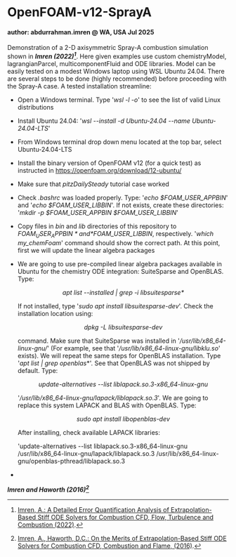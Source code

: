 # OpenFOAM-v12-SprayA
#### author: abdurrahman.imren @ WA, USA Jul 2025
Demonstration of a 2-D axisymmetric Spray-A combustion simulation shown in ***Imren (2022)[^1]***. Here given examples use custom chemistryModel, lagrangianParcel, multicomponentFluid and ODE libraries. Model can be easily tested on a modest Windows laptop using WSL Ubuntu 24.04. There are several steps to be done (highly recommended) before proceeding with the Spray-A case. A tested installation streamline:
- Open a Windows terminal. Type '*wsl -l -o*' to see the list of valid Linux distributions
- Install Ubuntu 24.04: '*wsl --install -d Ubuntu-24.04 --name  Ubuntu-24.04-LTS*'
- From Windows terminal drop down menu located at the top bar, select Ubuntu-24.04-LTS
- Install the binary version of OpenFOAM v12 (for a quick test) as instructed in https://openfoam.org/download/12-ubuntu/
- Make sure that *pitzDailySteady* tutorial case worked
- Check *.bashrc* was loaded properly. Type: '*echo $FOAM_USER_APPBIN*' and '*echo $FOAM_USER_LIBBIN*'. If not exists, create these directories: '*mkdir -p $FOAM_USER_APPBIN $FOAM_USER_LIBBIN*'
- Copy files in *bin* and *lib* directories of this repository to *$FOAM_USER_APPBIN* and *$FOAM_USER_LIBBIN*, respectively. '*which my_chemFoam*' command should show the correct path. At this point, first we will update the linear algebra packages
- We are going to use pre-compiled linear algebra packages available in Ubuntu for the chemistry ODE integration: SuiteSparse and OpenBLAS. Type:

  <div align="center">
  <em>apt list --installed | grep -i libsuitesparse*</em>
  </div>
  
  If not installed, type '*sudo apt install libsuitesparse-dev*'. Check the installation location using:
  
  <div align="center">
  <em>dpkg -L libsuitesparse-dev</em>
  </div>

  command. Make sure that SuiteSparse was installed in '*/usr/lib/x86_64-linux-gnu/*' (For example, see that '*/usr/lib/x86_64-linux-gnu/libklu.so*' exists). We will repeat the same steps for OpenBLAS installation. Type '*apt list | grep openblas**'. See that OpenBLAS was not shipped by default. Type:

  <div align="center">
  <em>update-alternatives --list liblapack.so.3-x86_64-linux-gnu</em>
  </div>
  
  '*/usr/lib/x86_64-linux-gnu/lapack/liblapack.so.3*'. We are going to replace this system LAPACK and BLAS with OpenBLAS. Type:

  <div align="center">
  <em>sudo apt install libopenblas-dev</em>
  </div>
  
  After installing, check available LAPACK libraries:

  'update-alternatives --list liblapack.so.3-x86_64-linux-gnu
/usr/lib/x86_64-linux-gnu/lapack/liblapack.so.3
/usr/lib/x86_64-linux-gnu/openblas-pthread/liblapack.so.3
  
-     
  
***Imren and Haworth (2016)[^2]***

[^1]: [Imren, A.: A Detailed Error Quantification Analysis of Extrapolation-Based Stiff ODE
Solvers for Combustion CFD, Flow, Turbulence and Combustion (2022)](https://doi.org/10.1007/s10494-022-00369-z).
[^2]: [Imren, A., Haworth, D.C.: On the Merits of Extrapolation-Based Stiff ODE Solvers for Combustion CFD, Combustion and Flame, (2016)](https://doi.org/10.1016/j.combustflame.2016.09.018).
[^3]: Kee, R.J., Rupley, F.M., , Miller, J.A.: CHEMKIN-II: A FORTRAN chemical kinetics package for the
analysis of gas-phase chemical kinetics. Technical Report SAND89-8009, Sandia National Laboratories
(1990).

